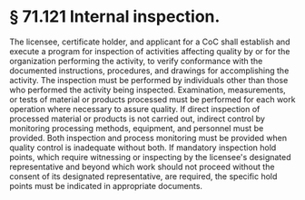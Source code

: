 # § 71.121   Internal inspection.

The licensee, certificate holder, and applicant for a CoC shall establish and execute a program for inspection of activities affecting quality by or for the organization performing the activity, to verify conformance with the documented instructions, procedures, and drawings for accomplishing the activity. The inspection must be performed by individuals other than those who performed the activity being inspected. Examination, measurements, or tests of material or products processed must be performed for each work operation where necessary to assure quality. If direct inspection of processed material or products is not carried out, indirect control by monitoring processing methods, equipment, and personnel must be provided. Both inspection and process monitoring must be provided when quality control is inadequate without both. If mandatory inspection hold points, which require witnessing or inspecting by the licensee's designated representative and beyond which work should not proceed without the consent of its designated representative, are required, the specific hold points must be indicated in appropriate documents.




